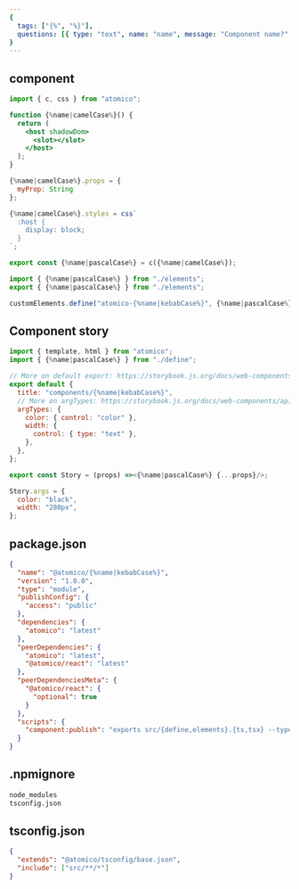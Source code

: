 ```yaml
---
{
  tags: ["{%", "%}"],
  questions: [{ type: "text", name: "name", message: "Component name?" }],
}
---
```


## component

```jsx {%name|kebabCase%}/src/elements.tsx
import { c, css } from "atomico";

function {%name|camelCase%}() {
  return (
    <host shadowDom>
      <slot></slot>
    </host>
  );
}

{%name|camelCase%}.props = {
  myProp: String
};

{%name|camelCase%}.styles = css`
  :host {
    display: block;
  }
`;

export const {%name|pascalCase%} = c({%name|camelCase%});
```

```jsx {%name|kebabCase%}/src/define.tsx
import { {%name|pascalCase%} } from "./elements";
export { {%name|pascalCase%} } from "./elements";

customElements.define("atomico-{%name|kebabCase%}", {%name|pascalCase%});
```

## Component story

```jsx {%name|kebabCase%}/src/define.stories.tsx
import { template, html } from "atomico";
import { {%name|pascalCase%} } from "./define";

// More on default export: https://storybook.js.org/docs/web-components/writing-stories/introduction#default-export
export default {
  title: "components/{%name|kebabCase%}",
  // More on argTypes: https://storybook.js.org/docs/web-components/api/argtypes
  argTypes: {
    color: { control: "color" },
    width: {
      control: { type: "text" },
    },
  },
};

export const Story = (props) =><{%name|pascalCase%} {...props}/>;

Story.args = {
  color: "black",
  width: "280px",
};
```

## package.json

```json {%name|kebabCase%}/package.json
{
  "name": "@atomico/{%name|kebabCase%}",
  "version": "1.0.0",
  "type": "module",
  "publishConfig": {
    "access": "public"
  },
  "dependencies": {
    "atomico": "latest"
  },
  "peerDependencies": {
    "atomico": "latest",
    "@atomico/react": "latest"
  },
  "peerDependenciesMeta": {
    "@atomico/react": {
      "optional": true
    }
  },
  "scripts": {
    "component:publish": "exports src/{define,elements}.{ts,tsx} --types --exports --minify --publish --analyzer --main define"
  }
}
```

## .npmignore

```txt {%name|kebabCase%}/.npmignore
node_modules
tsconfig.json
```

## tsconfig.json

```json {%name|kebabCase%}/tsconfig.json
{
  "extends": "@atomico/tsconfig/base.json",
  "include": ["src/**/*"]
}
```
